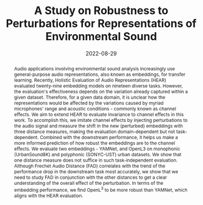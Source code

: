 ---
layout: default-publication
title: "A Study on Robustness to Perturbations for Representations of Environmental Sound"
collection: publications
permalink: /publications/2022-08-29-srivastava2022study
abstract: "Audio applications involving environmental sound analysis increasingly use general-purpose audio representations, also known as embeddings, for transfer learning. Recently, Holistic Evaluation of Audio Representations (HEAR) evaluated twenty-nine embedding models on nineteen diverse tasks. However, the evaluation&apos;s effectiveness depends on the variation already captured within a given dataset. Therefore, for a given data domain, it is unclear how the representations would be affected by the variations caused by myriad microphones&apos; range and acoustic conditions - commonly known as channel effects. We aim to extend HEAR to evaluate invariance to channel effects in this work. To accomplish this, we imitate channel effects by injecting perturbations to the audio signal and measure the shift in the new (perturbed) embeddings with three distance measures, making the evaluation domain-dependent but not task-dependent. Combined with the downstream performance, it helps us make a more informed prediction of how robust the embeddings are to the channel effects. We evaluate two embeddings - YAMNet, and OpenL3 on monophonic (UrbanSound8K) and polyphonic (SONYC-UST) urban datasets. We show that one distance measure does not suffice in such task-independent evaluation. Although Frechet Audio Distance (FAD) correlates with the trend of the performance drop in the downstream task most accurately, we show that we need to study FAD in conjunction with the other distances to get a clear understanding of the overall effect of the perturbation. In terms of the embedding performance, we find OpenL$^3$ to be more robust than YAMNet, which aligns with the HEAR evaluation."
date: 2022-08-29
venue: 'European Signal Processig Conference'
venue_short: 'EUSIPCO'
paperurl: '/files/srivastava2022study.pdf'
image: '/assets/images/srivastava2022study.png'
imagewidth: 75.0
presentation: '/files/srivastava2022study_presentation.pdf'
categories: 
  - Environmental Machine Listening
  - Audio Representation Learning
citation: 'Srivastava, S., Wu, H., Rulff, J., Fuentes, M., Cartwright, M., Silva, C., Arora, A., Bello, J.P. A Study on Robustness to Perturbations for Representations of Environmental Sound. In <i>Proceedings of the European Signal Processing Conference (EUSIPCO)</i>, 2022.'
---